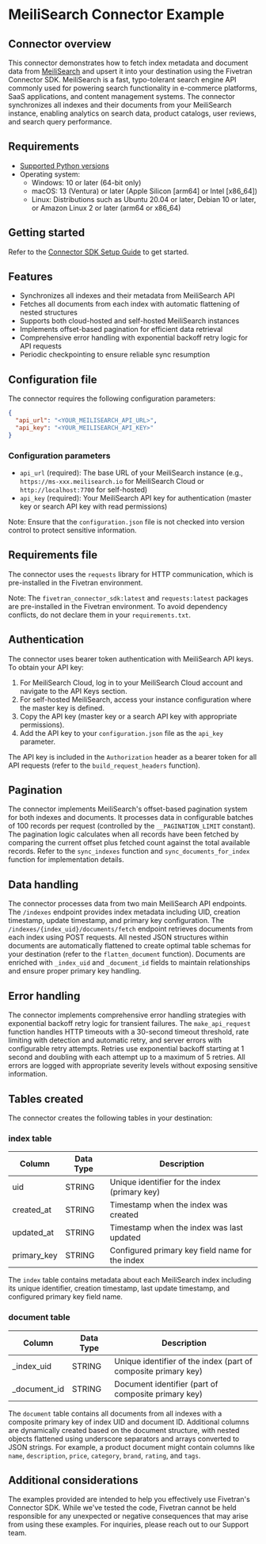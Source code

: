 # MeiliSearch Connector Example

## Connector overview
This connector demonstrates how to fetch index metadata and document data from [MeiliSearch](https://www.meilisearch.com/) and upsert it into your destination using the Fivetran Connector SDK. MeiliSearch is a fast, typo-tolerant search engine API commonly used for powering search functionality in e-commerce platforms, SaaS applications, and content management systems. The connector synchronizes all indexes and their documents from your MeiliSearch instance, enabling analytics on search data, product catalogs, user reviews, and search query performance.

## Requirements
- [Supported Python versions](https://github.com/fivetran/fivetran_connector_sdk/blob/main/README.md#requirements)
- Operating system:
  - Windows: 10 or later (64-bit only)
  - macOS: 13 (Ventura) or later (Apple Silicon [arm64] or Intel [x86_64])
  - Linux: Distributions such as Ubuntu 20.04 or later, Debian 10 or later, or Amazon Linux 2 or later (arm64 or x86_64)

## Getting started
Refer to the [Connector SDK Setup Guide](https://fivetran.com/docs/connectors/connector-sdk/setup-guide) to get started.

## Features
- Synchronizes all indexes and their metadata from MeiliSearch API
- Fetches all documents from each index with automatic flattening of nested structures
- Supports both cloud-hosted and self-hosted MeiliSearch instances
- Implements offset-based pagination for efficient data retrieval
- Comprehensive error handling with exponential backoff retry logic for API requests
- Periodic checkpointing to ensure reliable sync resumption

## Configuration file
The connector requires the following configuration parameters:

```json
{
  "api_url": "<YOUR_MEILISEARCH_API_URL>",
  "api_key": "<YOUR_MEILISEARCH_API_KEY>"
}
```

### Configuration parameters

- `api_url` (required): The base URL of your MeiliSearch instance (e.g., `https://ms-xxx.meilisearch.io` for MeiliSearch Cloud or `http://localhost:7700` for self-hosted)
- `api_key` (required): Your MeiliSearch API key for authentication (master key or search API key with read permissions)

Note: Ensure that the `configuration.json` file is not checked into version control to protect sensitive information.

## Requirements file
The connector uses the `requests` library for HTTP communication, which is pre-installed in the Fivetran environment.

Note: The `fivetran_connector_sdk:latest` and `requests:latest` packages are pre-installed in the Fivetran environment. To avoid dependency conflicts, do not declare them in your `requirements.txt`.

## Authentication
The connector uses bearer token authentication with MeiliSearch API keys. To obtain your API key:

1. For MeiliSearch Cloud, log in to your MeiliSearch Cloud account and navigate to the API Keys section.
2. For self-hosted MeiliSearch, access your instance configuration where the master key is defined.
3. Copy the API key (master key or a search API key with appropriate permissions).
4. Add the API key to your `configuration.json` file as the `api_key` parameter.

The API key is included in the `Authorization` header as a bearer token for all API requests (refer to the `build_request_headers` function).

## Pagination
The connector implements MeiliSearch's offset-based pagination system for both indexes and documents. It processes data in configurable batches of 100 records per request (controlled by the `__PAGINATION_LIMIT` constant). The pagination logic calculates when all records have been fetched by comparing the current offset plus fetched count against the total available records. Refer to the `sync_indexes` function and `sync_documents_for_index` function for implementation details.

## Data handling
The connector processes data from two main MeiliSearch API endpoints. The `/indexes` endpoint provides index metadata including UID, creation timestamp, update timestamp, and primary key configuration. The `/indexes/{index_uid}/documents/fetch` endpoint retrieves documents from each index using POST requests. All nested JSON structures within documents are automatically flattened to create optimal table schemas for your destination (refer to the `flatten_document` function). Documents are enriched with `_index_uid` and `_document_id` fields to maintain relationships and ensure proper primary key handling.

## Error handling
The connector implements comprehensive error handling strategies with exponential backoff retry logic for transient failures. The `make_api_request` function handles HTTP timeouts with a 30-second timeout threshold, rate limiting with detection and automatic retry, and server errors with configurable retry attempts. Retries use exponential backoff starting at 1 second and doubling with each attempt up to a maximum of 5 retries. All errors are logged with appropriate severity levels without exposing sensitive information.

## Tables created
The connector creates the following tables in your destination:

### index table

| Column | Data Type | Description |
|--------|-----------|-------------|
| uid | STRING | Unique identifier for the index (primary key) |
| created_at | STRING | Timestamp when the index was created |
| updated_at | STRING | Timestamp when the index was last updated |
| primary_key | STRING | Configured primary key field name for the index |

The `index` table contains metadata about each MeiliSearch index including its unique identifier, creation timestamp, last update timestamp, and configured primary key field name.

### document table

| Column | Data Type | Description |
|--------|-----------|-------------|
| _index_uid | STRING | Unique identifier of the index (part of composite primary key) |
| _document_id | STRING | Document identifier (part of composite primary key) |

The `document` table contains all documents from all indexes with a composite primary key of index UID and document ID. Additional columns are dynamically created based on the document structure, with nested objects flattened using underscore separators and arrays converted to JSON strings. For example, a product document might contain columns like `name`, `description`, `price`, `category`, `brand`, `rating`, and `tags`.

## Additional considerations
The examples provided are intended to help you effectively use Fivetran's Connector SDK. While we've tested the code, Fivetran cannot be held responsible for any unexpected or negative consequences that may arise from using these examples. For inquiries, please reach out to our Support team.
